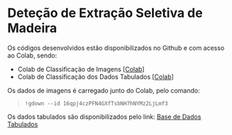 # Deteção de Extração Seletiva de Madeira

Os códigos desenvolvidos estão disponibilizados no Github e com acesso ao Colab, sendo:

 - Colab de Classificação de Imagens [[Colab](https://colab.research.google.com/drive/1TChCfG68wsT9hcASa1H7zi5od_R1H1sJ?usp=sharing)]
 - Colab de Classificação dos Dados Tabulados [[Colab](https://colab.research.google.com/drive/1D2eDIMz3chf60BFX59K4yRJa-hbvejBx?usp=sharing)]

Os dados de imagens é carregado junto do Colab, pelo comando:
 > ```!gdown --id 16qpj4czPFN4GXfTsbNH7hNYMz2LjLmf3```

Os dados tabulados são disponibilizados pelo link: [Base de Dados Tabulados](https://drive.google.com/file/d/1HFw6and6p46JbNO3PdPJokVhMxotkUgh/view?usp=sharing)
